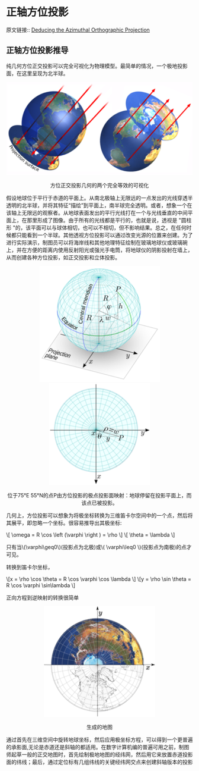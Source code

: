 # 正轴方位投影

原文链接:: [Deducing the Azimuthal Orthographic Projection](https://web.archive.org/web/20180721074746/http://www.progonos.com/furuti/MapProj/Normal/CartHow/HowOrtho/howOrtho.html)

## 正轴方位投影推导

纯几何方位正交投影可以完全可视化为物理模型。最简单的情况，一个极地投影面，在这里呈现为北半球。

<div align="center"><img src="./asserts/image_1623483854543_0.png"/></div> 
<center><p>方位正交投影几何的两个完全等效的可视化</p></center>

假设地球位于平行于赤道的平面上。从南北极轴上无限远的一点发出的光线穿透半透明的北半球，并将其特征“描绘”到平面上，南半球完全透明。或者，想象一个在该轴上无限远的观察者。从地球表面发出的平行光线打在一个与光线垂直的中间平面上，在那里形成了图像。由于所有的光线都是平行的，也就是说，透视是 "圆柱形 "的，该平面可以与球体相切，也可以不相切，但不影响结果。总之，在任何时候都只能看到一个半球。其他透视方位投影可以通过改变光源的位置来创建。为了进行实际演示，制图员可以将海岸线和其他地理特征绘制在玻璃地球仪或玻璃碗上，并在方便的距离内使用反射阳光或强光手电筒，将地球仪的阴影投射在墙上，从而创建各种方位投影，如正交投影和立体投影。

<div align="center"><img src="./asserts/image_1623484138331_0.png"/><img src="./asserts/image_1623484143890_0.png"/></div> 
<center><p>位于75°E 55°N的点P由方位投影的极点投影面映射：地球停留在投影平面上，而该点已被投影。</p></center>

几何上，方位投影可以想象为将极坐标转换为三维笛卡尔空间中的一个点，然后将其展平，即忽略一个坐标。很容易推导出其极坐标:

\\[ \omega = R \cos \left (\varphi \right ) = \rho \\]
\\[ \theta = \lambda \\]

只有当\\(\varphi\geq0\\)(投影点为北极)或\\( \varphi\leq0 \\)(投影点为南极)的点才可见。

转换到笛卡尔坐标，

\\[x = \rho \cos \theta  = R \cos \varphi \cos \lambda \\]
\\[y = \rho \sin \theta  = R \cos \varphi \sin\lambda \\]

正向方程到逆映射的转换很简单
<div align="center"><img src="./asserts/image_1623485104932_0.png"/></div> 
<center><p>生成的地图</p></center>

通过首先在三维空间中旋转地球坐标，然后应用极坐标方程，可以得到一个更普遍的承影面,无论是赤道还是斜轴的都适用。在数字计算机编的普遍可用之前，制图师起草一般的正交地图时，首先绘制极地地图的经纬网，然后用它来放置赤道投影面的纬线；最后，通过定位标有几组纬线的关键经纬网交点来创建斜轴版本的投影